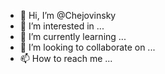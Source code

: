 - 👋 Hi, I’m @Chejovinsky
- 👀 I’m interested in ...
- 🌱 I’m currently learning ...
- 💞️ I’m looking to collaborate on ...
- 📫 How to reach me ...

<!---
Chejovinsky/Chejovinsky is a ✨ special ✨ repository because its `README.md` (this file) appears on your GitHub profile.
You can click the Preview link to take a look at your changes.
--->
